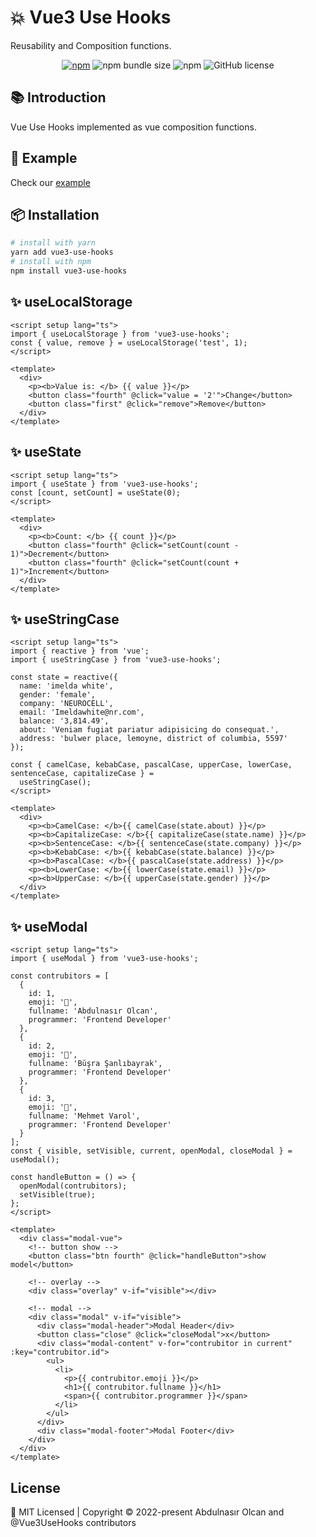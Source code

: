 # :boom: Vue3 Use Hooks

<p>Reusability and Composition functions.</p>

<div align="center">

[![npm](https://img.shields.io/npm/v/vue3-use-hooks?style=flat-square)](https://www.npmjs.com/package/vue3-use-hooks)
![npm bundle size](https://img.shields.io/bundlephobia/minzip/vue3-use-hooks?style=flat-square)
![npm](https://img.shields.io/npm/dt/vue3-use-hooks?style=flat-square)
![GitHub license](https://img.shields.io/npm/l/vue3-use-hooks?style=flat-square)

</div>

## :books: Introduction

Vue Use Hooks implemented as vue composition functions.

## :rocket: Example

Check our [example](https://vue3-use-hooks.vercel.app/)

## :package: Installation

```bash
# install with yarn
yarn add vue3-use-hooks
# install with npm
npm install vue3-use-hooks
```

## :sparkles: useLocalStorage

```vue
<script setup lang="ts">
import { useLocalStorage } from 'vue3-use-hooks';
const { value, remove } = useLocalStorage('test', 1);
</script>

<template>
  <div>
    <p><b>Value is: </b> {{ value }}</p>
    <button class="fourth" @click="value = '2'">Change</button>
    <button class="first" @click="remove">Remove</button>
  </div>
</template>
```

## :sparkles: useState

```vue
<script setup lang="ts">
import { useState } from 'vue3-use-hooks';
const [count, setCount] = useState(0);
</script>

<template>
  <div>
    <p><b>Count: </b> {{ count }}</p>
    <button class="fourth" @click="setCount(count - 1)">Decrement</button>
    <button class="fourth" @click="setCount(count + 1)">Increment</button>
  </div>
</template>
```

## :sparkles: useStringCase

```vue
<script setup lang="ts">
import { reactive } from 'vue';
import { useStringCase } from 'vue3-use-hooks';

const state = reactive({
  name: 'imelda white',
  gender: 'female',
  company: 'NEUROCELL',
  email: 'Imeldawhite@nr.com',
  balance: '3,814.49',
  about: 'Veniam fugiat pariatur adipisicing do consequat.',
  address: 'bulwer place, lemoyne, district of columbia, 5597'
});

const { camelCase, kebabCase, pascalCase, upperCase, lowerCase, sentenceCase, capitalizeCase } =
  useStringCase();
</script>

<template>
  <div>
    <p><b>CamelCase: </b>{{ camelCase(state.about) }}</p>
    <p><b>CapitalizeCase: </b>{{ capitalizeCase(state.name) }}</p>
    <p><b>SentenceCase: </b>{{ sentenceCase(state.company) }}</p>
    <p><b>KebabCase: </b>{{ kebabCase(state.balance) }}</p>
    <p><b>PascalCase: </b>{{ pascalCase(state.address) }}</p>
    <p><b>LowerCase: </b>{{ lowerCase(state.email) }}</p>
    <p><b>UpperCase: </b>{{ upperCase(state.gender) }}</p>
  </div>
</template>
```

## :sparkles: useModal

```vue
<script setup lang="ts">
import { useModal } from 'vue3-use-hooks';

const contrubitors = [
  {
    id: 1,
    emoji: '👨',
    fullname: 'Abdulnasır Olcan',
    programmer: 'Frontend Developer'
  },
  {
    id: 2,
    emoji: '👩',
    fullname: 'Büşra Şanlıbayrak',
    programmer: 'Frontend Developer'
  },
  {
    id: 3,
    emoji: '🧑‍',
    fullname: 'Mehmet Varol',
    programmer: 'Frontend Developer'
  }
];
const { visible, setVisible, current, openModal, closeModal } = useModal();

const handleButton = () => {
  openModal(contrubitors);
  setVisible(true);
};
</script>

<template>
  <div class="modal-vue">
    <!-- button show -->
    <button class="btn fourth" @click="handleButton">show model</button>

    <!-- overlay -->
    <div class="overlay" v-if="visible"></div>

    <!-- modal -->
    <div class="modal" v-if="visible">
      <div class="modal-header">Modal Header</div>
      <button class="close" @click="closeModal">x</button>
      <div class="modal-content" v-for="contrubitor in current" :key="contrubitor.id">
        <ul>
          <li>
            <p>{{ contrubitor.emoji }}</p>
            <h1>{{ contrubitor.fullname }}</h1>
            <span>{{ contrubitor.programmer }}</span>
          </li>
        </ul>
      </div>
      <div class="modal-footer">Modal Footer</div>
    </div>
  </div>
</template>
```

## License

<div calign="center">
    🍁 MIT Licensed | Copyright © 2022-present Abdulnasır Olcan and @Vue3UseHooks contributors
</div>
